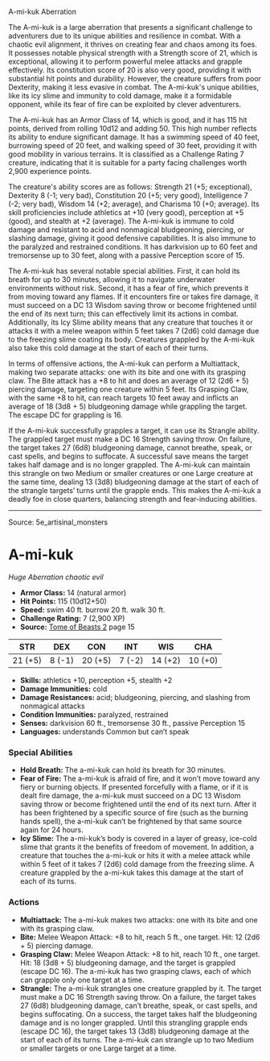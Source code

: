 <MonsterName/>A-mi-kuk</MonsterName>
<CreatureType/>Aberration</CreatureType>

<summary>The A-mi-kuk is a large aberration that presents a significant challenge to adventurers due to its unique abilities and resilience in combat. With a chaotic evil alignment, it thrives on creating fear and chaos among its foes. It possesses notable physical strength with a Strength score of 21, which is exceptional, allowing it to perform powerful melee attacks and grapple effectively. Its constitution score of 20 is also very good, providing it with substantial hit points and durability. However, the creature suffers from poor Dexterity, making it less evasive in combat. The A-mi-kuk's unique abilities, like its icy slime and immunity to cold damage, make it a formidable opponent, while its fear of fire can be exploited by clever adventurers. </summary>

<detail>

The A-mi-kuk has an Armor Class of 14, which is good, and it has 115 hit points, derived from rolling 10d12 and adding 50. This high number reflects its ability to endure significant damage. It has a swimming speed of 40 feet, burrowing speed of 20 feet, and walking speed of 30 feet, providing it with good mobility in various terrains. It is classified as a Challenge Rating 7 creature, indicating that it is suitable for a party facing challenges worth 2,900 experience points.

The creature's ability scores are as follows: Strength 21 (+5; exceptional), Dexterity 8 (-1; very bad), Constitution 20 (+5; very good), Intelligence 7 (-2; very bad), Wisdom 14 (+2; average), and Charisma 10 (+0; average). Its skill proficiencies include athletics at +10 (very good), perception at +5 (good), and stealth at +2 (average). The A-mi-kuk is immune to cold damage and resistant to acid and nonmagical bludgeoning, piercing, or slashing damage, giving it good defensive capabilities. It is also immune to the paralyzed and restrained conditions. It has darkvision up to 60 feet and tremorsense up to 30 feet, along with a passive Perception score of 15.

The A-mi-kuk has several notable special abilities. First, it can hold its breath for up to 30 minutes, allowing it to navigate underwater environments without risk. Second, it has a fear of fire, which prevents it from moving toward any flames. If it encounters fire or takes fire damage, it must succeed on a DC 13 Wisdom saving throw or become frightened until the end of its next turn; this can effectively limit its actions in combat. Additionally, its Icy Slime ability means that any creature that touches it or attacks it with a melee weapon within 5 feet takes 7 (2d6) cold damage due to the freezing slime coating its body. Creatures grappled by the A-mi-kuk also take this cold damage at the start of each of their turns.

In terms of offensive actions, the A-mi-kuk can perform a Multiattack, making two separate attacks: one with its bite and one with its grasping claw. The Bite attack has a +8 to hit and does an average of 12 (2d6 + 5) piercing damage, targeting one creature within 5 feet. Its Grasping Claw, with the same +8 to hit, can reach targets 10 feet away and inflicts an average of 18 (3d8 + 5) bludgeoning damage while grappling the target. The escape DC for grappling is 16.

If the A-mi-kuk successfully grapples a target, it can use its Strangle ability. The grappled target must make a DC 16 Strength saving throw. On failure, the target takes 27 (6d8) bludgeoning damage, cannot breathe, speak, or cast spells, and begins to suffocate. A successful save means the target takes half damage and is no longer grappled. The A-mi-kuk can maintain this strangle on two Medium or smaller creatures or one Large creature at the same time, dealing 13 (3d8) bludgeoning damage at the start of each of the strangle targets’ turns until the grapple ends. This makes the A-mi-kuk a deadly foe in close quarters, balancing strength and fear-inducing abilities.</detail>



---

Source: 5e_artisinal_monsters

# A-mi-kuk

*Huge* *Aberration* *chaotic evil*

- **Armor Class:** 14 (natural armor)
- **Hit Points:** 115 (10d12+50)
- **Speed:** swim 40 ft. burrow 20 ft. walk 30 ft.
- **Challenge Rating:** 7 (2,900 XP)
- **Source:** [Tome of Beasts 2](https://koboldpress.com/kpstore/product/tome-of-beasts-2-for-5th-edition) page 15

| STR | DEX | CON | INT | WIS | CHA |
| --- | --- | --- | --- | --- | --- |
| 21 (+5) | 8 (-1) | 20 (+5) | 7 (-2) | 14 (+2) | 10 (+0) |

- **Skills:** athletics +10, perception +5, stealth +2
- **Damage Immunities:** cold
- **Damage Resistances:** acid; bludgeoning, piercing, and slashing from nonmagical attacks
- **Condition Immunities:** paralyzed, restrained
- **Senses:** darkvision 60 ft., tremorsense 30 ft., passive Perception 15
- **Languages:** understands Common but can’t speak

### Special Abilities

- **Hold Breath:** The a-mi-kuk can hold its breath for 30 minutes.
- **Fear of Fire:** The a-mi-kuk is afraid of fire, and it won’t move toward any fiery or burning objects. If presented forcefully with a flame, or if it is dealt fire damage, the a-mi-kuk must succeed on a DC 13 Wisdom saving throw or become frightened until the end of its next turn. After it has been frightened by a specific source of fire (such as the burning hands spell), the a-mi-kuk can’t be frightened by that same source again for 24 hours.
- **Icy Slime:** The a-mi-kuk’s body is covered in a layer of greasy, ice-cold slime that grants it the benefits of freedom of movement. In addition, a creature that touches the a-mi-kuk or hits it with a melee attack while within 5 feet of it takes 7 (2d6) cold damage from the freezing slime. A creature grappled by the a-mi-kuk takes this damage at the start of each of its turns.

### Actions

- **Multiattack:** The a-mi-kuk makes two attacks: one with its bite and one with its grasping claw.
- **Bite:** Melee Weapon Attack: +8 to hit, reach 5 ft., one target. Hit: 12 (2d6 + 5) piercing damage.
- **Grasping Claw:** Melee Weapon Attack: +8 to hit, reach 10 ft., one target. Hit: 18 (3d8 + 5) bludgeoning damage, and the target is grappled (escape DC 16). The a-mi-kuk has two grasping claws, each of which can grapple only one target at a time.
- **Strangle:** The a-mi-kuk strangles one creature grappled by it. The target must make a DC 16 Strength saving throw. On a failure, the target takes 27 (6d8) bludgeoning damage, can’t breathe, speak, or cast spells, and begins suffocating. On a success, the target takes half the bludgeoning damage and is no longer grappled. Until this strangling grapple ends (escape DC 16), the target takes 13 (3d8) bludgeoning damage at the start of each of its turns. The a-mi-kuk can strangle up to two Medium or smaller targets or one Large target at a time.




